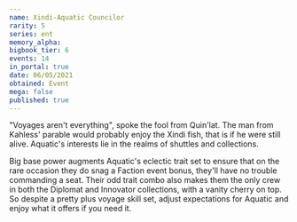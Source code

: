 ```yaml
---
name: Xindi-Aquatic Councilor
rarity: 5
series: ent
memory_alpha:
bigbook_tier: 6
events: 14
in_portal: true
date: 06/05/2021
obtained: Event
mega: false
published: true
---
```


"Voyages aren't everything", spoke the fool from Quin'lat. The man from Kahless' parable would probably enjoy the Xindi fish, that is if he were still alive. Aquatic's interests lie in the realms of shuttles and collections.

Big base power augments Aquatic's eclectic trait set to ensure that on the rare occasion they do snag a Faction event bonus, they'll have no trouble commanding a seat. Their odd trait combo also makes them the only crew in both the Diplomat and Innovator collections, with a vanity cherry on top. So despite a pretty plus voyage skill set, adjust expectations for Aquatic and enjoy what it offers if you need it.
